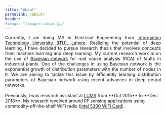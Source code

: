 ```yaml
---
title: "About"
permalink: /about/
header:
#image: "/images/zakim.jpg"
---
```

<div style="text-align: justify">
Currently, I am doing MS in Electrical Engineering from <a href="https://itu.edu.pk" target="_blank">Information Technology University (ITU), Lahore</a>. Realizing the potential of deep learning, I have decided to pursue research thesis that involves concepts from machine learning and deep learning. My current research work is on the use of <a href="https://www.bayesserver.com/docs/introduction/bayesian-networks" target="_blank">Bayesian network</a> for root cause analysis (RCA) of faults in industrial plants. One of the challenges in using Bayesian network is the exponential growth of distribution parameters with the number of nodes in it. We are aiming to tackle this issue by efficiently learning distribution parameters of Bayesian network using recent advances in deep neural networks.
</div>

<br />
Previously, I was research assistant at <a href="https://lums.edu.pk" target="_blank">LUMS</a> from **Oct 2015** to **Dec 2018**. My research revolved around RF sensing applications using commodity-off-the-shelf WiFi radio (<a href='https://www.intel.com/content/www/us/en/products/docs/wireless-products/ultimate-n-wifi-link-5300-brief.html' target='_blank'>Intel 5300 WiFi Card</a>).



